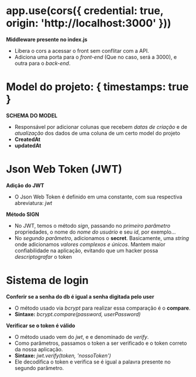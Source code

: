# app.use(cors({ credential: true, origin: 'http://localhost:3000' }))
  
  **Middleware presente no index.js**

  - Libera o cors a acessar o front sem conflitar com a API.
  - Adiciona uma porta para o *front-end* (Que no caso, será a 3000), e outra para o *back-end*.

# Model do projeto: { timestamps: true }

  **SCHEMA DO MODEL**

  - Responsável por adicionar colunas que recebem *datas de criação* e de *atualização* dos dados de uma coluna de um certo model do projeto
  - **CreatedAt**
  - **updatedAt**

# Json Web Token (JWT)

  **Adição do JWT**

  - O Json Web Token é definido em uma constante, com sua respectiva abreviatura: *jwt*

  **Método SIGN**

  - No JWT, temos o método *sign*, passando no *primeiro parâmetro* propriedades, o nome do *nome do usuário* e seu *id*, por exemplo...
  - No *segundo parâmetro*, adicionamos o **secret**. Basicamente, uma *string* onde adicionamos *valores complexos e únicos*. Mantem maior confiabilidade na aplicação, evitando que um hacker possa *descriptografar* o token

# Sistema de login 

  **Conferir se a senha do db é igual a senha digitada pelo user**

  - O método usado via *bcrypt* para realizar essa comparação é o **compare**.
  - **Sintaxe:** *bcrypt.compare(password, userPassword)*
  
  **Verificar se o token é válido**

  - O método usado vem do *jwt*, e e denominado de *verify*.
  - Como parâmetros, passamos o token a ser verificado e o token correto da nossa aplicação.
  - **Sintaxe:** *jwt.verify(token, 'nossoToken')*
  - Ele decodifica o token e verifica se é igual a palavra presente no segundo parâmetro.
